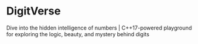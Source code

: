 # DigitVerse
Dive into the hidden intelligence of numbers | C++17-powered playground for exploring the logic, beauty, and mystery behind digits
